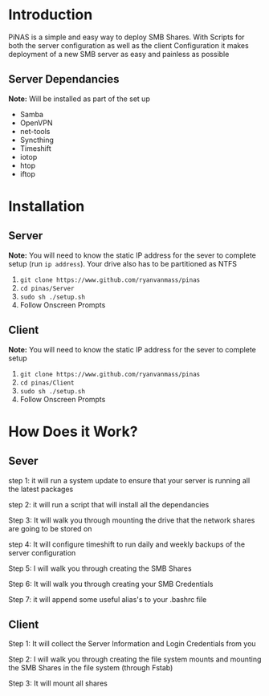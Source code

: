 # Introduction
PiNAS is a simple and easy way to deploy SMB Shares. With Scripts for both the server configuration as well as the client Configuration it makes deployment of a new SMB server as easy and painless as possible

## Server Dependancies
__Note:__ Will be installed as part of the set up
* Samba
* OpenVPN
* net-tools
* Syncthing
* Timeshift
* iotop
* htop
* iftop

# Installation
## Server
__Note:__ You will need to know the static IP address for the sever to complete setup (run `ip address`). Your drive also has to be partitioned as NTFS
1. `git clone https://www.github.com/ryanvanmass/pinas`
2. `cd pinas/Server`
3. `sudo sh ./setup.sh`
4. Follow Onscreen Prompts


## Client
__Note:__ You will need to know the static IP address for the sever to complete setup
1. `git clone https://www.github.com/ryanvanmass/pinas`
2. `cd pinas/Client`
3. `sudo sh ./setup.sh`
4. Follow Onscreen Prompts

# How Does it Work?
## Sever
step 1: it will run a system update to ensure that your server is running all the latest packages

step 2: it will run a script that will install all the dependancies

Step 3: It will walk you through mounting the drive that the network shares are going to be stored on

step 4: It will configure timeshift to run daily and weekly backups of the server configuration

Step 5: I will walk you through creating the SMB Shares

Step 6: It will walk you through creating your SMB Credentials

Step 7: it will append some useful alias's to your .bashrc file

## Client
Step 1: It will collect the Server Information and Login Credentials from you

Step 2: I will walk you through creating the file system mounts and mounting the SMB Shares in the file system (through Fstab)

Step 3: It will mount all shares